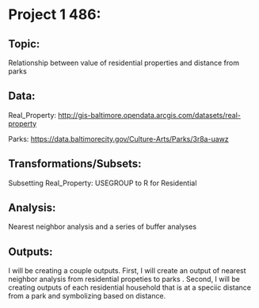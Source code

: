 # Project 1 486:

## Topic: 
Relationship between value of residential properties and distance from parks 

## Data: 
Real_Property: http://gis-baltimore.opendata.arcgis.com/datasets/real-property

Parks: https://data.baltimorecity.gov/Culture-Arts/Parks/3r8a-uawz


## Transformations/Subsets:
Subsetting Real_Property: USEGROUP to R for Residential


## Analysis: 
Nearest neighbor analysis and a series of buffer analyses 

## Outputs:
I will be creating a couple outputs. First, I will create an output of nearest neighbor analysis from residential propeties to parks . Second, I will be creating outputs of each residential household that is at a speciic distance from a park and symbolizing based on distance.  


